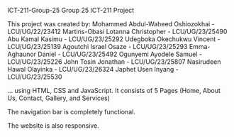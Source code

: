 ICT-211-Group-25
Group 25 ICT-211 Project

This project was created by:
Mohammed Abdul-Waheed  Oshiozokhai - LCU/UG/22/23412
Martins-Obasi Lotanna Christopher - LCU/UG/23/25490
Abu Kamal Kasimu - LCU/UG/23/25292
Udegboka Okechukwu Vincent - LCU/UG/23/25139
Agoutchi Israel Osaze - LCU/UG/23/25293
Emma-Aghaunor Daniel - LCU/UG/23/25492
Ogunyemi Ayodele Samuel - LCU/UG/23/25226
John Tosin Jonathan - LCU/UG/23/25807
Nasirudeen Hawal Olayinka - LCU/UG/23/26324
Japhet Usen Inyang - LCU/UG/23/25530

... using HTML, CSS and JavaScript.
It consists of 5 Pages (Home, About Us, Contact, Gallery, and Services)

The navigation bar is completely functional.

The website is also responsive.
